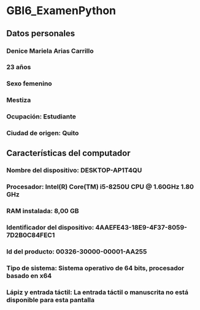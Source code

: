 # GBI6_ExamenPython

## Datos personales 
### Denice Mariela Arias Carrillo
### 23 años
### Sexo femenino
### Mestiza
### Ocupación: Estudiante
### Ciudad de origen: Quito 

## Características del computador 
### Nombre del dispositivo: DESKTOP-AP1T4QU 
### Procesador: Intel(R) Core(TM) i5-8250U CPU @ 1.60GHz   1.80 GHz 
### RAM instalada: 8,00 GB  
### Identificador del dispositivo: 4AAEFE43-18E9-4F37-8059-7D2B0C84FEC1 
### Id del producto:	00326-30000-00001-AA255 
### Tipo de sistema: 	Sistema operativo de 64 bits, procesador basado en x64 
### Lápiz y entrada táctil: 	La entrada táctil o manuscrita no está disponible para esta pantalla     

